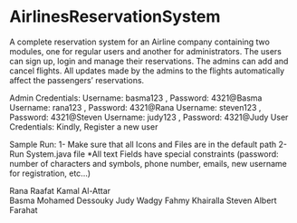 # AirlinesReservationSystem
A complete reservation system for an Airline company containing two modules, one for regular users and another for administrators. The users can sign up, login and manage their reservations. The admins can add and cancel flights. All updates made by the admins to the flights automatically affect the passengers’ reservations.

Admin Credentials:
Username: basma123    ,   Password: 4321@Basma
Username: rana123         ,  Password: 4321@Rana
Username: steven123     ,  Password: 4321@Steven
Username: judy123        ,   Password: 4321@Judy
User Credentials: 
Kindly, Register a new user 

Sample Run:
1- Make sure that all Icons and Files are in the default path 
2- Run System.java file 
*All text Fields have special constraints (password: number of characters and symbols, phone number, emails, new username for registration, etc...)


Rana Raafat Kamal Al-Attar  
Basma Mohamed Dessouky 
Judy Wadgy Fahmy Khairalla 
Steven Albert Farahat 
